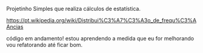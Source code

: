 Projetinho Simples que realiza cálculos de estatística.

https://pt.wikipedia.org/wiki/Distribui%C3%A7%C3%A3o_de_frequ%C3%AAncias

código em andamento! estou aprendendo a medida que eu for melhorando vou refatorando até ficar bom.


